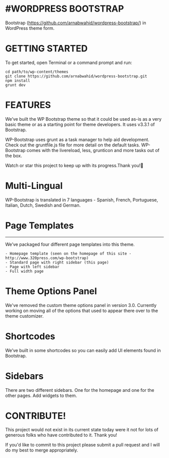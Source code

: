 #WORDPRESS BOOTSTRAP
===================

Bootstrap (https://github.com/arnabwahid/wordpress-bootstrap/) in WordPress theme form.

# GETTING STARTED

To get started, open Terminal or a command prompt and run:

	cd path/to/wp-content/themes
	git clone https://github.com/arnabwahid/wordpress-bootstrap.git
	npm install
	grunt dev

# FEATURES

We’ve built the WP Bootstrap theme so that it could be used as-is as a very basic theme or as a starting point for theme developers. It uses v3.3.1 of Bootstrap.

WP-Bootstrap uses grunt as a task manager to help aid development. Check out the gruntfile.js file for more detail on the default tasks. WP-Bootstrap comes with the livereload, less, grunticon and more tasks out of the box. 

Watch or star this project to keep up with its progress.Thank you!🙂

# Multi-Lingual

WP-Bootstrap is translated in 7 languages - Spanish, French, Portuguese, Italian, Dutch, Swedish and German. 

# Page Templates
______________

We’ve packaged four different page templates into this theme.

    - Homepage template (seen on the homepage of this site - http://www.320press.com/wp-bootstrap)
    - Standard page with right sidebar (this page)
    - Page with left sidebar
    - Full width page

# Theme Options Panel

We've removed the custom theme options panel in version 3.0. Currently working on moving all of the options that used to appear there over to the theme customizer. 

# Shortcodes

We’ve built in some shortcodes so you can easily add UI elements found in Bootstrap.

# Sidebars

There are two different sidebars. One for the homepage and one for the other pages. Add widgets to them.

# CONTRIBUTE!

This project would not exist in its current state today were it not for lots of generous folks who have contributed to it. Thank you! 

If you'd like to commit to this project please submit a pull request and I will do my best to merge appropriately.
